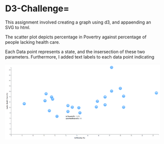 # D3-Challenge=
This assignment involved creating a graph using d3, and appaending an SVG to html.

The scatter plot depicts percentage in Povertry against percentage of people lacking health care.

Each Data point represents a state, and the insersection of these two parameters. 
Furthermore, I added text labels to each data point indicating

![](D3-Data-Journalism/images/D3_Graph.png)
